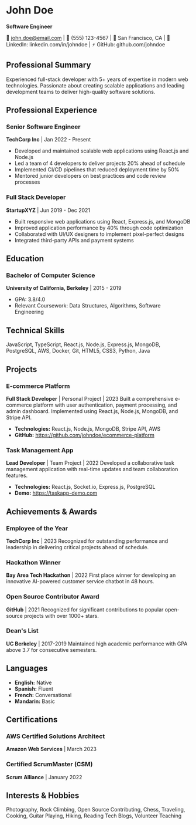 # John Doe
**Software Engineer**

📧 john.doe@email.com | 📱 (555) 123-4567 | 📍 San Francisco, CA | 💼 LinkedIn: linkedin.com/in/johndoe | ⚡ GitHub: github.com/johndoe

## Professional Summary

Experienced full-stack developer with 5+ years of expertise in modern web technologies. Passionate about creating scalable applications and leading development teams to deliver high-quality software solutions.

## Professional Experience

### Senior Software Engineer
**TechCorp Inc** | Jan 2022 - Present
- Developed and maintained scalable web applications using React.js and Node.js
- Led a team of 4 developers to deliver projects 20% ahead of schedule
- Implemented CI/CD pipelines that reduced deployment time by 50%
- Mentored junior developers on best practices and code review processes

### Full Stack Developer
**StartupXYZ** | Jun 2019 - Dec 2021
- Built responsive web applications using React, Express.js, and MongoDB
- Improved application performance by 40% through code optimization
- Collaborated with UI/UX designers to implement pixel-perfect designs
- Integrated third-party APIs and payment systems

## Education

### Bachelor of Computer Science
**University of California, Berkeley** | 2015 - 2019
- GPA: 3.8/4.0
- Relevant Coursework: Data Structures, Algorithms, Software Engineering

## Technical Skills

JavaScript, TypeScript, React.js, Node.js, Express.js, MongoDB, PostgreSQL, AWS, Docker, Git, HTML5, CSS3, Python, Java

## Projects

### E-commerce Platform
**Full Stack Developer** | Personal Project | 2023
Built a comprehensive e-commerce platform with user authentication, payment processing, and admin dashboard. Implemented using React.js, Node.js, MongoDB, and Stripe API.
- **Technologies:** React.js, Node.js, MongoDB, Stripe API, AWS
- **GitHub:** https://github.com/johndoe/ecommerce-platform

### Task Management App
**Lead Developer** | Team Project | 2022
Developed a collaborative task management application with real-time updates and team collaboration features.
- **Technologies:** React.js, Socket.io, Express.js, PostgreSQL
- **Demo:** https://taskapp-demo.com

## Achievements & Awards

### Employee of the Year
**TechCorp Inc** | 2023
Recognized for outstanding performance and leadership in delivering critical projects ahead of schedule.

### Hackathon Winner
**Bay Area Tech Hackathon** | 2022
First place winner for developing an innovative AI-powered customer service chatbot in 48 hours.

### Open Source Contributor Award
**GitHub** | 2021
Recognized for significant contributions to popular open-source projects with over 1000+ stars.

### Dean's List
**UC Berkeley** | 2017-2019
Maintained high academic performance with GPA above 3.7 for consecutive semesters.

## Languages

- **English:** Native
- **Spanish:** Fluent
- **French:** Conversational
- **Mandarin:** Basic

## Certifications

### AWS Certified Solutions Architect
**Amazon Web Services** | March 2023

### Certified ScrumMaster (CSM)
**Scrum Alliance** | January 2022

## Interests & Hobbies

Photography, Rock Climbing, Open Source Contributing, Chess, Traveling, Cooking, Guitar Playing, Hiking, Reading Tech Blogs, Volunteer Teaching